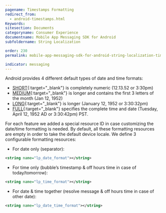 ```yaml
---
pagename: Timestamps Formatting
redirect_from:
  - android-timestamps.html
Keywords:
sitesection: Documents
categoryname: Consumer Experience
documentname: Mobile App Messaging SDK for Android
subfoldername: String Localization

order: 230
permalink: mobile-app-messaging-sdk-for-android-string-localization-timestamps-formatting.html

indicator: messaging
---
```


Android provides 4 different default types of date and time formats:

- [SHORT](https://developer.android.com/reference/java/text/DateFormat.html#SHORT){:target="_blank"} is completely numeric (12.13.52 or 3:30pm)
- [MEDIUM](https://developer.android.com/reference/java/text/DateFormat.html#MEDIUM){:target="_blank"} is longer and contains the first 3 letters of the month (Jan 12, 1952)
- [LONG](https://developer.android.com/reference/java/text/DateFormat.html#LONG){:target="_blank"} is longer (January 12, 1952 or 3:30:32pm)
- [FULL](https://developer.android.com/reference/java/text/DateFormat.html#FULL){:target="_blank"} specifies the complete time and date (Tuesday, April 12, 1952 AD or 3:30:42pm) PST.

For each feature we added a special resource ID in case customizing the date/time formatting is needed. By default, all these formatting resources are empty in order to take the default device locale.
We define 3 configurable formatting resources:

- For date only (separator):

```xml
<string name="lp_date_format"></string>
```
- For time only (bubble’s timestamp & off hours time in case of today/tomorrow):

```xml
<string name="lp_time_format"></string>
```
- For date & time together (resolve message & off hours time in case of other date):

```xml
<string name="lp_date_time_format"></string>
```
